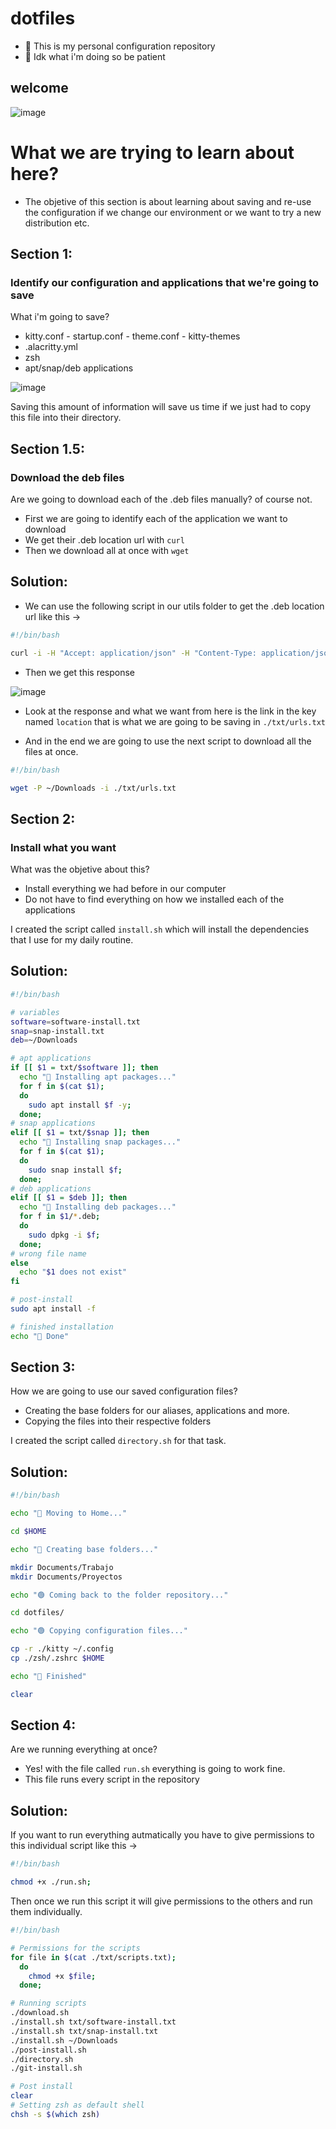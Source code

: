 # dotfiles

- 🐧 This is my personal configuration repository
- 🥺 Idk what i'm doing so be patient

## welcome

![image](https://data.whicdn.com/images/245075010/original.gif)

# What we are trying to learn about here?

- The objetive of this section is about learning about saving and re-use the configuration if we change our environment or we want to try a new distribution etc.

## Section 1:

### Identify our configuration and applications that we're going to save

What i'm going to save?

- kitty.conf - startup.conf - theme.conf - kitty-themes
- .alacritty.yml
- zsh
- apt/snap/deb applications

![image](https://cdn.discordapp.com/attachments/610338409671557121/1015386630674194513/unknown.png)

Saving this amount of information will save us time if we just had to copy this file into their directory.

## Section 1.5:

### Download the deb files

Are we going to download each of the .deb files manually? of course not.

- First we are going to identify each of the application we want to download
- We get their .deb location url with `curl`
- Then we download all at once with `wget`

## Solution:

- We can use the following script in our utils folder to get the .deb location url like this ->

```bash
#!/bin/bash

curl -i -H "Accept: application/json" -H "Content-Type: application/json" -X GET <URL>
```

- Then we get this response

![image](https://cdn.discordapp.com/attachments/610338409671557121/1015480805843275888/unknown.png)

- Look at the response and what we want from here is the link in the key named `location` that is what we are going to be saving in `./txt/urls.txt`

- And in the end we are going to use the next script to download all the files at once.

```bash
#!/bin/bash

wget -P ~/Downloads -i ./txt/urls.txt

```

## Section 2:

### Install what you want

What was the objetive about this?

- Install everything we had before in our computer
- Do not have to find everything on how we installed each of the applications

I created the script called `install.sh` which will install the dependencies that I use for my daily routine.

## Solution:

```bash
#!/bin/bash

# variables
software=software-install.txt
snap=snap-install.txt
deb=~/Downloads

# apt applications
if [[ $1 = txt/$software ]]; then
  echo "🔴 Installing apt packages..."
  for f in $(cat $1);
  do
    sudo apt install $f -y;
  done;
# snap applications
elif [[ $1 = txt/$snap ]]; then
  echo "🔴 Installing snap packages..."
  for f in $(cat $1);
  do
    sudo snap install $f;
  done;
# deb applications
elif [[ $1 = $deb ]]; then
  echo "🔴 Installing deb packages..."
  for f in $1/*.deb;
  do
    sudo dpkg -i $f;
  done;
# wrong file name
else
  echo "$1 does not exist"
fi

# post-install
sudo apt install -f

# finished installation
echo "🏁 Done"
```

## Section 3:

How we are going to use our saved configuration files?

- Creating the base folders for our aliases, applications and more.
- Copying the files into their respective folders

I created the script called `directory.sh` for that task.

## Solution:

```bash
#!/bin/bash

echo "🔴 Moving to Home..."

cd $HOME

echo "🔴 Creating base folders..."

mkdir Documents/Trabajo
mkdir Documents/Proyectos

echo "🟢 Coming back to the folder repository..."

cd dotfiles/

echo "🟢 Copying configuration files..."

cp -r ./kitty ~/.config
cp ./zsh/.zshrc $HOME

echo "🏁 Finished"

clear
```

## Section 4:

Are we running everything at once?

- Yes! with the file called `run.sh` everything is going to work fine.
- This file runs every script in the repository

## Solution:

If you want to run everything autmatically you have to give permissions to this individual script like this ->

```bash
#!/bin/bash

chmod +x ./run.sh;
```

Then once we run this script it will give permissions to the others and run them individually.

```bash
#!/bin/bash

# Permissions for the scripts
for file in $(cat ./txt/scripts.txt);
  do
    chmod +x $file;
  done;

# Running scripts
./download.sh
./install.sh txt/software-install.txt
./install.sh txt/snap-install.txt
./install.sh ~/Downloads
./post-install.sh
./directory.sh
./git-install.sh

# Post install
clear
# Setting zsh as default shell
chsh -s $(which zsh)
```
